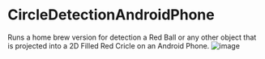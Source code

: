 # CircleDetectionAndroidPhone
Runs a home brew version for detection a Red Ball or any other object that is projected into a 2D Filled Red Cricle on an Android Phone.
![image](https://user-images.githubusercontent.com/82971538/218757559-d4c3e03f-c5ef-408f-a178-bcda29ba3e98.png)
